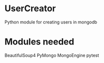 UserCreator
===========

Python module for creating users in mongodb

Modules needed
===============
BeautifulSoup4
PyMongo
MongoEngine
pytest


